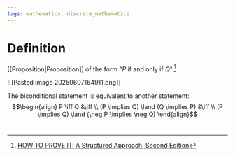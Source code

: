 ```yaml
---
tags: mathematics, discrete_mathematics
---
```


# Definition

[[Proposition|Proposition]] of the form "$P$ if and only if $Q$".[^1]

![[Pasted image 20250607164911.png]]

The biconditional statement is equivalent to another statement: $$\begin{align} P \iff Q &\iff \\ (P \implies Q) \land (Q \implies P) &\iff \\ (P \implies Q) \land (\neg P \implies \neg Q) \end{align}$$.

[^1]: [HOW TO PROVE IT: A Structured Approach, Second Edition](zotero://open-pdf/library/items/THI2Q4PN?page=66)